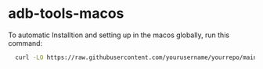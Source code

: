 # adb-tools-macos

To automatic Installtion and setting up in the macos globally, run this command: 
```bash
  curl -LO https://raw.githubusercontent.com/yourusername/yourrepo/main/install.sh && chmod +x install.sh && ./install.sh && rm install.sh
```
